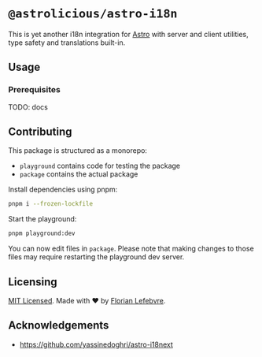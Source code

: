# `@astrolicious/astro-i18n`

This is yet another i18n integration for [Astro](https://astro.build/) with server and client utilities, type safety and translations built-in.

## Usage

### Prerequisites

TODO: docs

## Contributing

This package is structured as a monorepo:

- `playground` contains code for testing the package
- `package` contains the actual package

Install dependencies using pnpm: 

```bash
pnpm i --frozen-lockfile
```

Start the playground:

```bash
pnpm playground:dev
```

You can now edit files in `package`. Please note that making changes to those files may require restarting the playground dev server.

## Licensing

[MIT Licensed](https://github.com/astrolicious/astro-i18n/blob/main/LICENSE). Made with ❤️ by [Florian Lefebvre](https://github.com/florian-lefebvre).

## Acknowledgements

- https://github.com/yassinedoghri/astro-i18next
